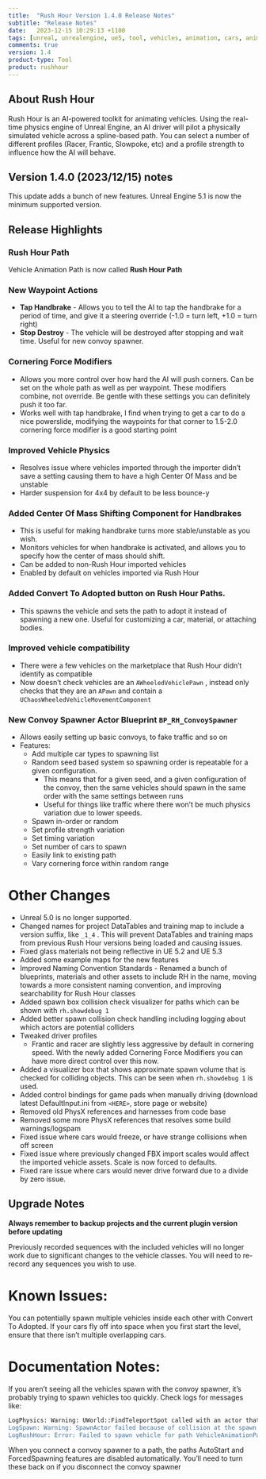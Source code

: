 ```yaml
---
title:  "Rush Hour Version 1.4.0 Release Notes"
subtitle: "Release Notes"
date:   2023-12-15 10:29:13 +1100
tags: [unreal, unrealengine, ue5, tool, vehicles, animation, cars, animation, rushhour, releasenotes]
comments: true
version: 1.4
product-type: Tool
product: rushhour
---
```


## About Rush Hour

Rush Hour is an AI-powered toolkit for animating vehicles. Using the real-time physics engine of Unreal Engine, an AI driver will pilot a physically simulated vehicle across a spline-based path. You can select a number of different profiles (Racer, Frantic, Slowpoke, etc) and a profile strength to influence how the AI will behave.

## Version 1.4.0 (2023/12/15) notes

This update adds a bunch of new features. Unreal Engine 5.1 is now the minimum supported version.

## Release Highlights

### Rush Hour Path

Vehicle Animation Path is now called **Rush Hour Path**

### New Waypoint Actions

  - **Tap Handbrake** - Allows you to tell the AI to tap the handbrake for a period of time, and give it a steering override (-1.0 = turn left, +1.0 = turn right)
  - **Stop Destroy** - The vehicle will be destroyed after stopping and wait time. Useful for new convoy spawner.

### Cornering Force Modifiers

  - Allows you more control over how hard the AI will push corners. Can be set on the whole path as well as per waypoint. These modifiers combine, not override. Be gentle with these settings you can definitely push it too far.
  - Works well with tap handbrake, I find when trying to get a car to do a nice powerslide, modifying the waypoints for that corner to 1.5-2.0 cornering force modifier is a good starting point

### Improved Vehicle Physics

  - Resolves issue where vehicles imported through the importer didn’t save a setting causing them to have a high Center Of Mass and be unstable
  - Harder suspension for 4x4 by default to be less bounce-y

### Added Center Of Mass Shifting Component for Handbrakes

  - This is useful for making handbrake turns more stable/unstable as you wish.
  - Monitors vehicles for when handbrake is activated, and allows you to specify how the center of mass should shift.
  - Can be added to non-Rush Hour imported vehicles
  - Enabled by default on vehicles imported via Rush Hour

### Added Convert To Adopted button on Rush Hour Paths.

  - This spawns the vehicle and sets the path to adopt it instead of spawning a new one. Useful for customizing a car, material, or attaching bodies.

### Improved vehicle compatibility

  - There were a few vehicles on the marketplace that Rush Hour didn’t identify as compatible
  - Now doesn’t check vehicles are an `AWheeledVehiclePawn` , instead only checks that they are an `APawn` and contain a `UChaosWheeledVehicleMovementComponent`

### New Convoy Spawner Actor Blueprint `BP_RH_ConvoySpawner`

  - Allows easily setting up basic convoys, to fake traffic and so on
  - Features:
    - Add multiple car types to spawning list
    - Random seed based system so spawning order is repeatable for a given configuration.
        - This means that for a given seed, and a given configuration of the convoy, then the same vehicles should spawn in the same order with the same settings between runs
        - Useful for things like traffic where there won’t be much physics variation due to lower speeds.
    - Spawn in-order or random
    - Set profile strength variation
    - Set timing variation
    - Set number of cars to spawn
    - Easily link to existing path
    - Vary cornering force within random range

# Other Changes

- Unreal 5.0 is no longer supported.
- Changed names for project DataTables and training map to include a version suffix, like `_1_4` . This will prevent DataTables and training maps from previous Rush Hour versions being loaded and causing issues.
- Fixed glass materials not being reflective in UE 5.2 and UE 5.3
- Added some example maps for the new features
- Improved Naming Convention Standards - Renamed a bunch of blueprints, materials and other assets to include RH in the name, moving towards a more consistent naming convention, and improving searchability for Rush Hour classes
- Added spawn box collision check visualizer for paths which can be shown with `rh.showdebug 1`
- Added better spawn collision check handling including logging about which actors are potential colliders
- Tweaked driver profiles
    - Frantic and racer are slightly less aggressive by default in cornering speed. With the newly added Cornering Force Modifiers you can have more direct control over this now.
- Added a visualizer box that shows approximate spawn volume that is checked for colliding objects. This can be seen when `rh.showdebug 1` is used.
- Added control bindings for game pads when manually driving (download latest DefaultInput.ini from `<HERE>`, store page or website)
- Removed old PhysX references and harnesses from code base
- Removed some more PhysX references that resolves some build warnings/logspam
- Fixed issue where cars would freeze, or have strange collisions when off screen
- Fixed issue where previously changed FBX import scales would affect the imported vehicle assets. Scale is now forced to defaults.
- Fixed rare issue where cars would never drive forward due to a divide by zero issue.

## Upgrade Notes

**Always remember to backup projects and the current plugin version before updating**

Previously recorded sequences with the included vehicles will no longer work due to significant changes to the vehicle classes. You will need to re-record any sequences you wish to use.

# Known Issues:

You can potentially spawn multiple vehicles inside each other with Convert To Adopted. If your cars fly off into space when you first start the level, ensure that there isn’t multiple overlapping cars.

# Documentation Notes:

If you aren’t seeing all the vehicles spawn with the convoy spawner, it’s probably trying to spawn vehicles too quickly. Check logs for messages like:

```bash
LogPhysics: Warning: UWorld::FindTeleportSpot called with an actor that is intersecting geometry. Failed to find new location likely due to movement component's 'UpdatedComponent' not being a collider component.
LogSpawn: Warning: SpawnActor failed because of collision at the spawn location [X=-45410.000 Y=-17880.000 Z=-10729.395] for [BP_RH_Sedan_C]
LogRushHour: Error: Failed to spawn vehicle for path VehicleAnimationPath6, Likely there is not enough space to spawn vehicle. Press Align To Ground.
```

When you connect a convoy spawner to a path, the paths AutoStart and ForcedSpawning features are disabled automatically. You’ll need to turn these back on if you disconnect the convoy spawner


